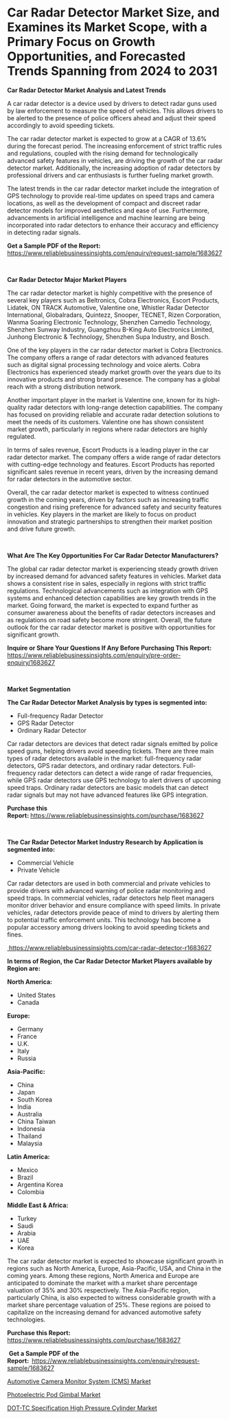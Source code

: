 <p><h1>Car Radar Detector Market Size, and Examines its Market Scope, with a Primary Focus on Growth Opportunities, and Forecasted Trends Spanning from 2024 to 2031</h1></p><p><strong>Car Radar Detector Market Analysis and Latest Trends</strong></p>
<p><p>A car radar detector is a device used by drivers to detect radar guns used by law enforcement to measure the speed of vehicles. This allows drivers to be alerted to the presence of police officers ahead and adjust their speed accordingly to avoid speeding tickets.</p><p>The car radar detector market is expected to grow at a CAGR of 13.6% during the forecast period. The increasing enforcement of strict traffic rules and regulations, coupled with the rising demand for technologically advanced safety features in vehicles, are driving the growth of the car radar detector market. Additionally, the increasing adoption of radar detectors by professional drivers and car enthusiasts is further fueling market growth.</p><p>The latest trends in the car radar detector market include the integration of GPS technology to provide real-time updates on speed traps and camera locations, as well as the development of compact and discreet radar detector models for improved aesthetics and ease of use. Furthermore, advancements in artificial intelligence and machine learning are being incorporated into radar detectors to enhance their accuracy and efficiency in detecting radar signals.</p></p>
<p><strong>Get a Sample PDF of the Report:&nbsp;</strong> <a href="https://www.reliablebusinessinsights.com/enquiry/request-sample/1683627">https://www.reliablebusinessinsights.com/enquiry/request-sample/1683627</a></p>
<p>&nbsp;</p>
<p><strong>Car Radar Detector Major Market Players</strong></p>
<p><p>The car radar detector market is highly competitive with the presence of several key players such as Beltronics, Cobra Electronics, Escort Products, Lidatek, ON TRACK Automotive, Valentine one, Whistler Radar Detector International, Globalradars, Quintezz, Snooper, TECNET, Rizen Corporation, Wanma Soaring Electronic Technology, Shenzhen Camedio Technology, Shenzhen Sunway Industry, Guangzhou B-King Auto Electronics Limited, Junhong Electronic & Technology, Shenzhen Supa Industry, and Bosch.</p><p>One of the key players in the car radar detector market is Cobra Electronics. The company offers a range of radar detectors with advanced features such as digital signal processing technology and voice alerts. Cobra Electronics has experienced steady market growth over the years due to its innovative products and strong brand presence. The company has a global reach with a strong distribution network.</p><p>Another important player in the market is Valentine one, known for its high-quality radar detectors with long-range detection capabilities. The company has focused on providing reliable and accurate radar detection solutions to meet the needs of its customers. Valentine one has shown consistent market growth, particularly in regions where radar detectors are highly regulated.</p><p>In terms of sales revenue, Escort Products is a leading player in the car radar detector market. The company offers a wide range of radar detectors with cutting-edge technology and features. Escort Products has reported significant sales revenue in recent years, driven by the increasing demand for radar detectors in the automotive sector.</p><p>Overall, the car radar detector market is expected to witness continued growth in the coming years, driven by factors such as increasing traffic congestion and rising preference for advanced safety and security features in vehicles. Key players in the market are likely to focus on product innovation and strategic partnerships to strengthen their market position and drive future growth.</p></p>
<p>&nbsp;</p>
<p><strong>What Are The Key Opportunities For Car Radar Detector Manufacturers?</strong></p>
<p><p>The global car radar detector market is experiencing steady growth driven by increased demand for advanced safety features in vehicles. Market data shows a consistent rise in sales, especially in regions with strict traffic regulations. Technological advancements such as integration with GPS systems and enhanced detection capabilities are key growth trends in the market. Going forward, the market is expected to expand further as consumer awareness about the benefits of radar detectors increases and as regulations on road safety become more stringent. Overall, the future outlook for the car radar detector market is positive with opportunities for significant growth.</p></p>
<p><strong>Inquire or Share Your Questions If Any Before Purchasing This Report:</strong> <a href="https://www.reliablebusinessinsights.com/enquiry/pre-order-enquiry/1683627">https://www.reliablebusinessinsights.com/enquiry/pre-order-enquiry/1683627</a></p>
<p>&nbsp;</p>
<p><strong>Market Segmentation</strong></p>
<p><strong>The Car Radar Detector Market Analysis by types is segmented into:</strong></p>
<p><ul><li>Full-frequency Radar Detector</li><li>GPS Radar Detector</li><li>Ordinary Radar Detector</li></ul></p>
<p><p>Car radar detectors are devices that detect radar signals emitted by police speed guns, helping drivers avoid speeding tickets. There are three main types of radar detectors available in the market: full-frequency radar detectors, GPS radar detectors, and ordinary radar detectors. Full-frequency radar detectors can detect a wide range of radar frequencies, while GPS radar detectors use GPS technology to alert drivers of upcoming speed traps. Ordinary radar detectors are basic models that can detect radar signals but may not have advanced features like GPS integration.</p></p>
<p><strong>Purchase this Report:&nbsp;</strong><a href="https://www.reliablebusinessinsights.com/purchase/1683627">https://www.reliablebusinessinsights.com/purchase/1683627</a></p>
<p>&nbsp;</p>
<p><strong>The Car Radar Detector Market Industry Research by Application is segmented into:</strong></p>
<p><ul><li>Commercial Vehicle</li><li>Private Vehicle</li></ul></p>
<p><p>Car radar detectors are used in both commercial and private vehicles to provide drivers with advanced warning of police radar monitoring and speed traps. In commercial vehicles, radar detectors help fleet managers monitor driver behavior and ensure compliance with speed limits. In private vehicles, radar detectors provide peace of mind to drivers by alerting them to potential traffic enforcement units. This technology has become a popular accessory among drivers looking to avoid speeding tickets and fines.</p></p>
<p><a href="https://www.reliablebusinessinsights.com/car-radar-detector-r1683627">&nbsp;https://www.reliablebusinessinsights.com/car-radar-detector-r1683627</a></p>
<p><strong>In terms of Region, the Car Radar Detector Market Players available by Region are:</strong></p>
<p>
    <p> <strong> North America: </strong>
        <ul>
            <li>United States</li>
            <li>Canada</li>
        </ul>
        </p> 
    <p> <strong> Europe: </strong>
        <ul>
            <li>Germany</li>
            <li>France</li>
            <li>U.K.</li>
            <li>Italy</li>
            <li>Russia</li>
        </ul>
        </p> 
    <p> <strong> Asia-Pacific: </strong>
        <ul>
            <li>China</li>
            <li>Japan</li>
            <li>South Korea</li>
            <li>India</li>
            <li>Australia</li>
            <li>China Taiwan</li>
            <li>Indonesia</li>
            <li>Thailand</li>
            <li>Malaysia</li>
        </ul>
        </p> 
    <p> <strong> Latin America: </strong>
        <ul>
            <li>Mexico</li>
            <li>Brazil</li>
            <li>Argentina Korea</li>
            <li>Colombia</li>
        </ul>
        </p> 
    <p> <strong> Middle East & Africa: </strong>
        <ul>
            <li>Turkey</li>
            <li>Saudi</li>
            <li>Arabia</li>
            <li>UAE</li>
            <li>Korea</li>
        </ul>
    </p>
    </p>
<p><p>The car radar detector market is expected to showcase significant growth in regions such as North America, Europe, Asia-Pacific, USA, and China in the coming years. Among these regions, North America and Europe are anticipated to dominate the market with a market share percentage valuation of 35% and 30% respectively. The Asia-Pacific region, particularly China, is also expected to witness considerable growth with a market share percentage valuation of 25%. These regions are poised to capitalize on the increasing demand for advanced automotive safety technologies.</p></p>
<p><strong>Purchase this Report: </strong><a href="https://www.reliablebusinessinsights.com/purchase/1683627">https://www.reliablebusinessinsights.com/purchase/1683627</a></p>
<p>&nbsp;<strong>Get a Sample PDF of the Report:&nbsp;&nbsp;</strong><a href="https://www.reliablebusinessinsights.com/enquiry/request-sample/1683627">https://www.reliablebusinessinsights.com/enquiry/request-sample/1683627</a></p>
<p><strong></strong></p>
<p><p><a href="https://github.com/nusratjahan12006/Market-Research-Report-List-1/blob/main/automotive-camera-monitor-system-cms-market.md">Automotive Camera Monitor System (CMS) Market</a></p><p><a href="https://github.com/BurtonGALEN/Market-Research-Report-List-1/blob/main/photoelectric-pod-gimbal-market.md">Photoelectric Pod Gimbal Market</a></p><p><a href="https://github.com/VincentButlerjXXf/Market-Research-Report-List-1/blob/main/dot-tc-specification-high-pressure-cylinder-market.md">DOT-TC Specification High Pressure Cylinder Market</a></p></p>